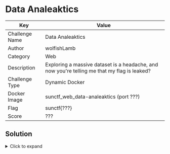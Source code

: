 # Data Analeaktics

| Key            | Value                                                                                        |
|----------------|----------------------------------------------------------------------------------------------|
| Challenge Name | Data Analeaktics                                                                             |
| Author         | wolfishLamb                                                                                  |
| Category       | Web                                                                                          |
| Description    | Exploring a massive dataset is a headache, and now you're telling me that my flag is leaked? |
| Challenge Type | Dynamic Docker                                                                               |
| Docker Image   | sunctf_web_data-analeaktics (port ???)                                                       |
| Flag           | sunctf{???}                                                                                  |
| Score          | ???                                                                                          |

## Solution

<details>
<summary>Click to expand</summary>

A blind SQL injection in the ORDER BY clause.

> Related: *SQL Injection*

</details>
